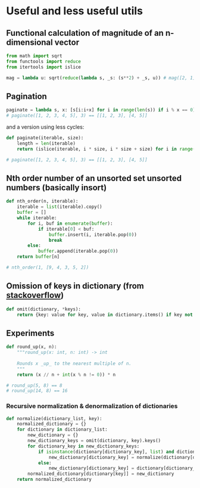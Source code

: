 # Useful and less useful utils

## Functional calculation of magnitude of an n-dimensional vector
```python
from math import sqrt
from functools import reduce
from itertools import islice

mag = lambda u: sqrt(reduce(lambda s, _s: (s**2) + _s, u)) # mag([2, 1]) == 2.23606797749979
```

## Pagination
```python
paginate = lambda s, x: [s[i:i+x] for i in range(len(s)) if i % x == 0]
# paginate([1, 2, 3, 4, 5], 3) == [[1, 2, 3], [4, 5]]
```

and a version using less cycles:

```python
def paginate(iterable, size):
    length = len(iterable)
    return (islice(iterable, i * size, i * size + size) for i in range(length // size + min(1, length % size)))

# paginate([1, 2, 3, 4, 5], 3) == [[1, 2, 3], [4, 5]]
```

## Nth order number of an unsorted set unsorted numbers (basically insort)
```python
def nth_order(n, iterable):
    iterable = list(iterable).copy()
    buffer = []
    while iterable:
        for i, buf in enumerate(buffer):
            if iterable[0] < buf:
                buffer.insert(i, iterable.pop(0))
                break
        else:
            buffer.append(iterable.pop(0))
    return buffer[n]

# nth_order(1, [9, 4, 3, 5, 2])
```

## Omission of keys in dictionary (from [stackoverflow](https://stackoverflow.com/a/41010331))
```python
def omit(dictionary, *keys):
    return {key: value for key, value in dictionary.items() if key not in keys}
```

## Experiments
```python
def round_up(x, n):
    """round_up(x: int, n: int) -> int
    
    Rounds x _up_ to the nearest multiple of n.
    """
    return (x // n + int(x % n != 0)) * n

# round_up(5, 8) == 8
# round_up(14, 8) == 16
```

### Recursive normalization & denormalization of dictionaries
```python
def normalize(dictionary_list, key):
    normalized_dictionary = {}
    for dictionary in dictionary_list:
        new_dictionary = {}
        new_dictionary_keys = omit(dictionary, key).keys()
        for dictionary_key in new_dictionary_keys:
            if isinstance(dictionary[dictionary_key], list) and dictionary_key in dictionary.keys():
                new_dictionary[dictionary_key] = normalize(dictionary[dictionary_key], key)
            else:
                new_dictionary[dictionary_key] = dictionary[dictionary_key]
        normalized_dictionary[dictionary[key]] = new_dictionary
    return normalized_dictionary
```
